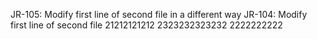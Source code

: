 JR-105: Modify first line of second file in a different way
JR-104: Modify first line of second file
21212121212
2323232323232
2222222222